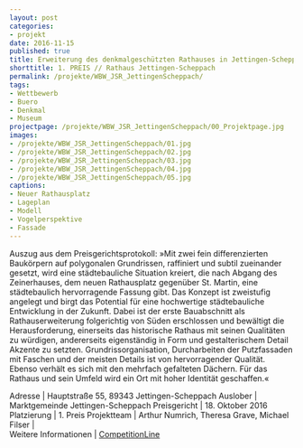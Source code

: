 ```yaml
---
layout: post
categories:
- projekt
date: 2016-11-15
published: true
title: Erweiterung des denkmalgeschützten Rathauses in Jettingen-Scheppach
shorttitle: 1. PREIS // Rathaus Jettingen-Scheppach
permalink: /projekte/WBW_JSR_JettingenScheppach/
tags: 
- Wettbewerb
- Buero
- Denkmal
- Museum
projectpage: /projekte/WBW_JSR_JettingenScheppach/00_Projektpage.jpg
images:
- /projekte/WBW_JSR_JettingenScheppach/01.jpg
- /projekte/WBW_JSR_JettingenScheppach/02.jpg
- /projekte/WBW_JSR_JettingenScheppach/03.jpg
- /projekte/WBW_JSR_JettingenScheppach/04.jpg
- /projekte/WBW_JSR_JettingenScheppach/05.jpg
captions:
- Neuer Rathausplatz
- Lageplan
- Modell
- Vogelperspektive
- Fassade
---
```

Auszug aus dem Preisgerichtsprotokoll: »Mit zwei fein differenzierten Baukörpern auf polygonalen Grundrissen, raffiniert und subtil zueinander gesetzt, wird eine städtebauliche Situation kreiert, die nach Abgang des Zeinerhauses, dem neuen Rathausplatz gegenüber St. Martin, eine städtebaulich hervorragende Fassung gibt. Das Konzept ist zweistufig angelegt und birgt das Potential für eine hochwertige städtebauliche Entwicklung in der Zukunft. Dabei ist der erste Bauabschnitt als Rathauserweiterung folgerichtig von Süden erschlossen und bewältigt die Herausforderung, einerseits das historische Rathaus mit seinen Qualitäten zu würdigen, andererseits eigenständig in Form und gestalterischem Detail Akzente zu setzten. Grundrissorganisation, Durcharbeiten der Putzfassaden mit Faschen und der meisten Details ist von hervorragender Qualität. Ebenso verhält es sich mit den mehrfach gefalteten Dächern. Für das Rathaus und sein Umfeld wird ein Ort mit hoher Identität geschaffen.«

Adresse					|	Hauptstraße 55, 89343 Jettingen-Scheppach
Auslober				|	Marktgemeinde Jettingen-Scheppach
Preisgericht			|	18. Oktober 2016
Platzierung				|	1. Preis
Projektteam				|	Arthur Numrich, Theresa Grave, Michael Filser
                            |    
Weitere Informationen       |   [CompetitionLine](http://www.competitionline.com/de/ergebnisse/234649) 
